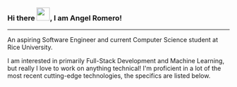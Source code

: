 ### Hi there <img src="https://raw.githubusercontent.com/MartinHeinz/MartinHeinz/master/wave.gif" width="30px">, I am Angel Romero!

---

An aspiring Software Engineer and current Computer Science student at Rice University.

I am interested in primarily Full-Stack Development and Machine Learning, but really I love to work on anything technical! I'm proficient in a lot of the most recent cutting-edge technologies, the specifics are listed below.
<!--
**angel-romero-f/angel-romero-f** is a ✨ _special_ ✨ repository because its `README.md` (this file) appears on your GitHub profile.

Here are some ideas to get you started:

- 🔭 I’m currently working on ...
- 🌱 I’m currently learning ...
- 👯 I’m looking to collaborate on ...
- 🤔 I’m looking for help with ...
- 💬 Ask me about ...
- 📫 How to reach me: ...
- 😄 Pronouns: ...
- ⚡ Fun fact: ...
-->
